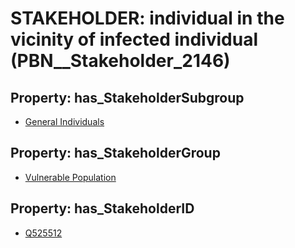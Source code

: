 # STAKEHOLDER: __individual in the vicinity of infected individual__ (PBN__Stakeholder_2146)

## Property: has_StakeholderSubgroup

* [General Individuals](PBN__StakeholderSubgroup_88)

## Property: has_StakeholderGroup

* [Vulnerable Population](PBN__StakeholderGroup_6)

## Property: has_StakeholderID

* [Q525512](Q525512)

